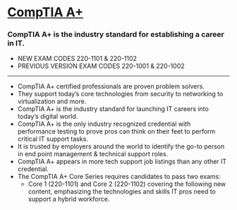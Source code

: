 # [CompTIA A+](https://www.comptia.org/certifications/a)
### CompTIA A+ is the industry standard for establishing a career in IT.

- NEW EXAM CODES 220-1101 & 220-1102
- PREVIOUS VERSION EXAM CODES 220-1001 & 220-1002

---

- CompTIA A+ certified professionals are proven problem solvers. 
- They support today’s core technologies from security to networking to virtualization and more. 
- CompTIA A+ is the industry standard for launching IT careers into today’s digital world.
- CompTIA A+ is the only industry recognized credential with performance testing to prove pros can think on their feet to perform critical IT support tasks. 
- It is trusted by employers around the world to identify the go-to person in end point management & technical support roles. 
- CompTIA A+ appears in more tech support job listings than any other IT credential.
- The CompTIA A+ Core Series requires candidates to pass two exams: 
  - Core 1 (220-1101) and Core 2 (220-1102) covering the following new content, emphasizing the technologies and skills IT pros need to support a hybrid workforce.
